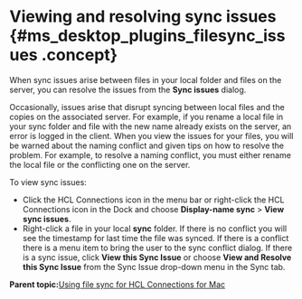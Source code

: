 # Viewing and resolving sync issues {#ms_desktop_plugins_filesync_issues .concept}

When sync issues arise between files in your local folder and files on the server, you can resolve the issues from the **Sync issues** dialog.

Occasionally, issues arise that disrupt syncing between local files and the copies on the associated server. For example, if you rename a local file in your sync folder and file with the new name already exists on the server, an error is logged in the client. When you view the issues for your files, you will be warned about the naming conflict and given tips on how to resolve the problem. For example, to resolve a naming conflict, you must either rename the local file or the conflicting one on the server.

To view sync issues:

-   Click the HCL Connections icon in the menu bar or right-click the HCL Connections icon in the Dock and choose **Display-name sync** \> **View sync issues**.
-   Right-click a file in your local **sync** folder. If there is no conflict you will see the timestamp for last time the file was synced. If there is a conflict there is a menu item to bring the user to the sync conflict dialog. If there is a sync issue, click **View this Sync Issue** or choose **View and Resolve this Sync Issue** from the Sync Issue drop-down menu in the Sync tab.

**Parent topic:**[Using file sync for HCL Connections for Mac](../../connectors/enduser/mac_desktop_plugin_filesync_gs2.md)

